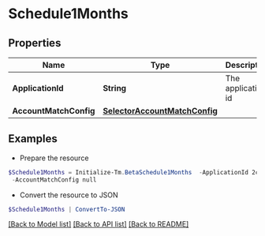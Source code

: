 # Schedule1Months
## Properties

Name | Type | Description | Notes
------------ | ------------- | ------------- | -------------
**ApplicationId** | **String** | The application id | [optional] 
**AccountMatchConfig** | [**SelectorAccountMatchConfig**](SelectorAccountMatchConfig.md) |  | [optional] 

## Examples

- Prepare the resource
```powershell
$Schedule1Months = Initialize-Tm.BetaSchedule1Months  -ApplicationId 2c91808874ff91550175097daaec161c&quot; `
 -AccountMatchConfig null
```

- Convert the resource to JSON
```powershell
$Schedule1Months | ConvertTo-JSON
```

[[Back to Model list]](../README.md#documentation-for-models) [[Back to API list]](../README.md#documentation-for-api-endpoints) [[Back to README]](../README.md)

